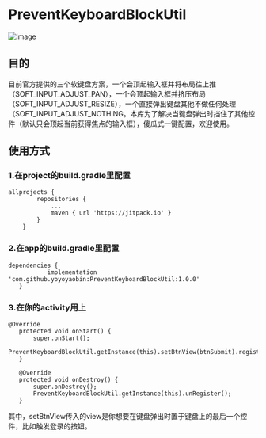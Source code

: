 # PreventKeyboardBlockUtil

![image](https://github.com/yoyoyaobin/PreventKeyboardBlockUtil/blob/master/app/src/main/assets/1.gif)

## 目的
目前官方提供的三个软键盘方案，一个会顶起输入框并将布局往上推（SOFT_INPUT_ADJUST_PAN），一个会顶起输入框并挤压布局（SOFT_INPUT_ADJUST_RESIZE），一个直接弹出键盘其他不做任何处理（SOFT_INPUT_ADJUST_NOTHING。本库为了解决当键盘弹出时挡住了其他控件（默认只会顶起当前获得焦点的输入框），傻瓜式一键配置，欢迎使用。

## 使用方式
### 1.在project的build.gradle里配置
```
allprojects {
		repositories {
			...
			maven { url 'https://jitpack.io' }
		}
	}
```
### 2.在app的build.gradle里配置
 ```
 dependencies {
	        implementation 'com.github.yoyoyaobin:PreventKeyboardBlockUtil:1.0.0'
	}
 ```
 
 ### 3.在你的activity用上
 ```
 @Override
    protected void onStart() {
        super.onStart();
        PreventKeyboardBlockUtil.getInstance(this).setBtnView(btnSubmit).register();
    }

    @Override
    protected void onDestroy() {
        super.onDestroy();
        PreventKeyboardBlockUtil.getInstance(this).unRegister();
    }
 ```
 其中，setBtnView传入的view是你想要在键盘弹出时置于键盘上的最后一个控件，比如触发登录的按钮。
